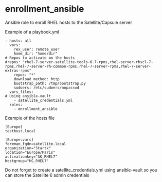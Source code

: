 # enrollment_ansible
Ansible role to enroll RHEL hosts to the Satellite/Capsule server


Example of a playbook.yml


```
- hosts: all
  vars:
    rex_user: remote_user
    home_dir: "home/dir"
# Repos to activate on the hosts
#repos: "rhel-7-server-satellite-tools-6.7-rpms,rhel-server-rhscl-7-rpms,rhel-7-server-rh-common-rpms,rhel-7-server-rpms,rhel-7-server-extras-rpms"
    repos: "*"
    download_method: http
    bootstrap_path: /tmp/bootstrap.py
    sudoers: /etc/sudoers/nopasswd
  vars_files:
# Using ansible-vault
    - satellite_credentials.yml
  roles:
    - enrollment_ansible
```


Example of the hosts file

```
[Europe]
testhost.local

[Europe:vars]
foreman_fqdn=satellite.local
organization="Startx"
location="Europe/Paris"
activationkey="AK_RHEL7"
hostgroup="HG_RHEL7"
```


Do not forget to create a satellite_credentials.yml using ansible-vault so you can store the Satellite 6 admin credentials

